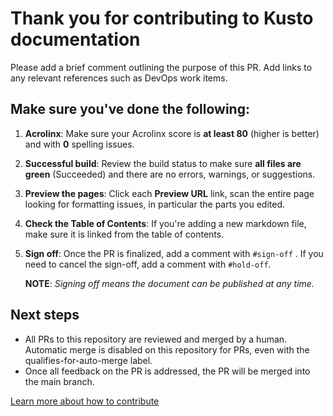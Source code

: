 # Thank you for contributing to Kusto documentation

Please add a brief comment outlining the purpose of this PR. Add links to any relevant references such as DevOps work items.

## Make sure you've done the following:

1. **Acrolinx**: Make sure your Acrolinx score is **at least 80** (higher is better) and with **0** spelling issues.
1. **Successful build**: Review the build status to make sure **all files are green** (Succeeded) and there are no errors, warnings, or suggestions.
1. **Preview the pages**: Click each **Preview URL** link, scan the entire page looking for formatting issues, in particular the parts you edited.
1. **Check the Table of Contents**: If you're adding a new markdown file, make sure it is linked from the table of contents.
1. **Sign off**: Once the PR is finalized, add a comment with `#sign-off` . If you need to cancel the sign-off, add a comment with `#hold-off`.

    **NOTE**: *Signing off means the document can be published at any time.*

## Next steps

- All PRs to this repository are reviewed and merged by a human. Automatic merge is disabled on this repository for PRs, even with the qualifies-for-auto-merge label.
- Once all feedback on the PR is addressed, the PR will be merged into the main branch.

[Learn more about how to contribute](https://review.learn.microsoft.com/en-us/help/platform/?branch=main)
